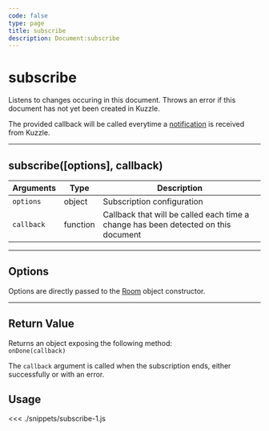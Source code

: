```yaml
---
code: false
type: page
title: subscribe
description: Document:subscribe
---
```


# subscribe

Listens to changes occuring in this document.
Throws an error if this document has not yet been created in Kuzzle.

The provided callback will be called everytime a [notification](/sdk/js/5/notifications) is received from Kuzzle.

---

## subscribe([options], callback)

| Arguments  | Type     | Description                                                                        |
| ---------- | -------- | ---------------------------------------------------------------------------------- |
| `options`  | object   | Subscription configuration                                                         |
| `callback` | function | Callback that will be called each time a change has been detected on this document |

---

## Options

Options are directly passed to the [Room](/sdk/js/5/room/) object constructor.

---

## Return Value

Returns an object exposing the following method:  
 `onDone(callback)`

The `callback` argument is called when the subscription ends, either successfully or with an error.

## Usage

<<< ./snippets/subscribe-1.js
